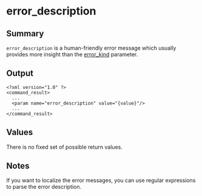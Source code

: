# error\_description #
## Summary ##

`error_description` is a human-friendly error message which usually provides more insight than the [error\_kind](ErrorKind.md) parameter.

## Output ##

```
<?xml version="1.0" ?>
<command_result>
  ...
  <param name="error_description" value="{value}"/>
  ...
</command_result>
```

## Values ##

There is no fixed set of possible return values.

## Notes ##

If you want to localize the error messages, you can use regular expressions to parse the error description.